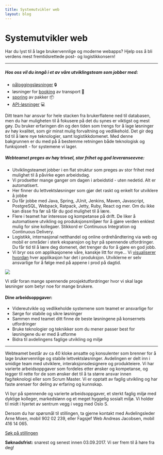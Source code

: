 ```yaml
---
title: Systemutvikler web
layout: blog
---
```


# Systemutvikler web

Har du lyst til å lage brukervennlige og moderne webapps? Hjelp oss å bli verdens mest fremtidsrettede post- og logistikkonsern!

---

##### Hos oss vil du inngå i et av våre utviklingsteam som jobber med:

* [påloggingsløsninger](https://id.bring.com/) 🔒
* løsninger for [booking](https://bring.no/booking) av transport 🚚
* [sporing](https://sporing.bring.no/) av pakker 📦
* [API-løsninger](https://developer.bring.com/) 💻

Ditt team har ansvar for hele stacken fra brukerflatene ned til databasen, men du har muligheten til å fokusere på det du synes er viktigst og mest gøy. Du bruker erfaringen din og den tiden som trengs for å lage løsninger av høy kvalitet, som gir minst mulig forvaltning og vedlikehold. Det gir deg tid til å lære nye teknologier, samt logistikkdomenet. Med denne bakgrunnen er du med på å bestemme retningen både teknologisk og funksjonelt - for systemene vi lager.

##### Webteamet preges av høy trivsel, stor frihet og god leveranseevne:

* Utviklingsteamet jobber i en flat struktur som preges av stor frihet med mulighet til å påvirke egen arbeidsdag.
* Vi prodsetter mange ganger om dagen i arbeidstid - uten nedetid. Alt er automatisert.
* Her finner du lettvektsløsninger som gjør det raskt og enkelt for utviklere å jobbe
* Du får jobbe med Java, Spring, JUnit, Jenkins, Maven, Javascript, PostgreSQL, Webpack, Ratpack, Jetty, Ruby, React og mer. Om du ikke kan disse fra før så får du god mulighet til å lære.
* Flere i teamet har interesse og kompetanse på drift. De liker å automatisere utvikling og produksjonsmiljøer for å gjøre verden enklest mulig for sine kollegaer. Stikkord er Continuous Integration og Continuous Delivery.
* Logistikk, internasjonal netthandel og online ordrehåndtering via web og mobil er områder i sterk ekspansjon og byr på spennende utfordringer. Du får tid til å lære deg domenet, det trenger du for å gjøre en god jobb.
* Vi bryr oss om applikasjonene våre, kanskje litt for mye… Vi [visualiserer hvordan](/blog/metrics-at-mybring/) hver applikasjon har det i produksjon. Utviklerne er selv ansvarlige for å følge med på appene i prod på dagtid.

<img src="{{ site.baseurl }}/img/many_graphs.png" />

Vi står foran mange spennende prosjektutfordringer hvor vi skal lage løsninger som betyr noe for mange brukere.

#### Dine arbeidsoppgaver:

* Videreutvikle og vedlikeholde systemene som teamet er ansvarlige for
* Sørge for stabile og sikre løsninger
* Sammen med teamet ditt finne de beste løsningene på konsernets utfordringer
* Bruke teknologier og teknikker som du mener passer best for løsningene du er med å utforme
* Bidra til avdelingens faglige utvikling og miljø

---

Webteamet består av ca 40 kloke ansatte og konsulenter som brenner for å lage brukervennlige og stabile lettvektsløsninger. Avdelingen er delt inn i smidige team med utviklere, interaksjonsdesignere og produkteiere. Vi har varierte arbeidsoppgaver som fordeles etter ønsker og kompetanse, og legger til rette for de som ønsker det til å ta større ansvar innen fag/teknologi eller som Scrum Master. Vi er opptatt av faglig utvikling og har faste arenaer for deling av erfaring og kunnskap.

Vi byr på spennende og varierte arbeidsoppgaver, et sterkt faglig miljø med dyktige kolleger, markedslønn og et meget hyggelig sosialt miljø. Vi holder til midt i hjertet av sentrum vegg i vegg med Oslo S.

Dersom du har spørsmål til stillingen, ta gjerne kontakt med
Avdelingsleder Arne Moen, mobil 902&nbsp;02&nbsp;239,
eller Fagsjef Web Andreas Jacobsen, mobil 416&nbsp;14&nbsp;065.

[Søk på stillingen](https://posten.easycruit.com/vacancy/application/1894085/44947)

**Søknadsfrist:** snarest og senest innen 03.09.2017.
Vi ser frem til å høre fra deg!
